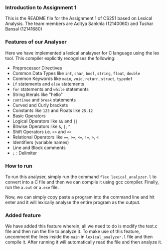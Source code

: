 ### Introduction to Assignment 1

This is the README file for the Assignment 1 of CS251 based on Lexical Analysis. The team members are Aditya Sankhla (12140060) and Tushar Bansal (12141680)

### Features of our Analyser

Here we have implemented a lexical analayser for C language using the lex tool. This compiler explicitly recognises the following:

- Preprocessor Directives
- Common Data Types like `int`, `char`, `bool`, `string`, `float`, `double`
- Common Keywords like `main`, `void`, `return`, `struct`, `typedef`
- `if` statements and `else` statements
- `for` statements and `while` statements
- String literals like \"hello\"
- `continue` and `break` statements
- Curved and Curly brackets
- Constants like `123` and Floats like `25.12`
- Basic Operators
- Logical Operators like `&&` and `||`
- Bitwise Operators like `&`, `|`, `^`
- Shift Operators i.e. `>>` and `<<`
- Relational Operators like `==`, `>=`, `<=`, `!=`, `>`, `<`
- Identifiers (variable names)
- Line and Block comments
- `;` : Delimiter

### How to run

To run this analyser, simply run the command `flex lexical_analyzer.l` to convert into a C file and then we can compile it using gcc compiler. Finally, run the `a.out` or `a.exe` file.

Now, we can simply copy paste a program into the command line and hit enter and it will lexically analyse the entire program as the output.

### Added feature

We have added this feature wherein, all we need to do is modify the test.c file and then run the file to analyze it. To make use of this feature, uncomment the lines inside the `main` in `lexical_analyzer.l` file and then compile it. After running it will automatically read the file and then analyze it.
